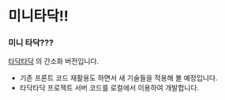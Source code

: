 # 미니타닥!!

### 미니 타닥???

[타닥타닥](https://github.com/boostcampwm-2021/web15-TadakTadak) 의 간소화 버전입니다.

- 기존 프론트 코드 재활용도 하면서 새 기술들을 적용해 볼 예정입니다.
- 타닥타닥 프로젝트 서버 코드를 로컬에서 이용하여 개발합니다.
